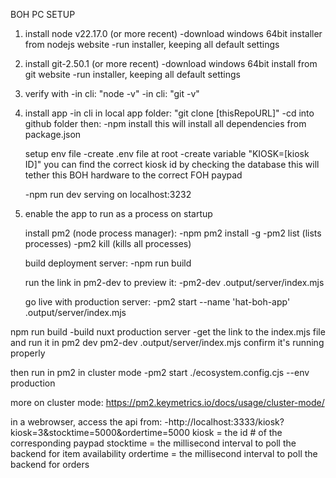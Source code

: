 BOH PC SETUP

1. install node v22.17.0 (or more recent)
	-download windows 64bit installer from nodejs website
	-run installer, keeping all default settings

2. install git-2.50.1 (or more recent)
	-download windows 64bit install from git website
	-run installer, keeping all default settings

3. verify with 
	-in cli: "node -v"
	-in cli: "git -v"

4. install app
	-in cli in local app folder: "git clone [thisRepoURL]"
	-cd into github folder then:
		-npm install
			this will install all dependencies from package.json

	setup env file
	-create .env file at root
	-create variable "KIOSK=[kiosk ID]"
		you can find the correct kiosk id by checking the database 
		this will tether this BOH hardware to the correct FOH paypad 


	-npm run dev
		serving on localhost:3232

5. enable the app to run as a process on startup
	
	install pm2 (node process manager):
	-npm pm2 install -g
	-pm2 list (lists processes)
	-pm2 kill (kills all processes)

	build deployment server:
	-npm run build

	run the link in pm2-dev to preview it:
	-pm2-dev .output/server/index.mjs

	go live with production server:
	-pm2 start --name 'hat-boh-app' .output/server/index.mjs

npm run build
-build nuxt production server
-get the link to the index.mjs file and run it in pm2 dev
pm2-dev .output/server/index.mjs
confirm it's running properly

then run in pm2 in cluster mode
-pm2 start ./ecosystem.config.cjs --env production

more on cluster mode:
https://pm2.keymetrics.io/docs/usage/cluster-mode/

in a webrowser, access the api from: 
-http://localhost:3333/kiosk?kiosk=3&stocktime=5000&ordertime=5000
kiosk     = the id # of the corresponding paypad
stocktime = the millisecond interval to poll the backend for item availability
ordertime = the millisecond interval to poll the backend for orders
 